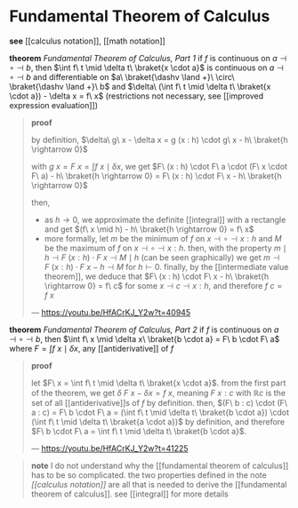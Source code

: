 # Fundamental Theorem of Calculus

**see** [[calculus notation]], [[math notation]]

**theorem** _Fundamental Theorem of Calculus, Part 1_ if $f$ is continuous on $a \dashv \circ \dashv b$, then $\int f\ t \mid \delta t\ \braket{x \cdot a}$ is continuous on $a \dashv \circ \dashv b$ and differentiable on $a\ \braket{\dashv \land +}\ \circ\ \braket{\dashv \land +}\ b$ and $\delta\ (\int f\ t \mid \delta t\ \braket{x \cdot a}) - \delta x = f\ x$ (restrictions not necessary, see [[improved expression evaluation]])

> **proof**
>
> by definition, $\delta\ g\ x - \delta x = g (x : h) \cdot g\ x - h\ \braket{h \rightarrow 0}$
>
> with $g\ x = F\ x = \int f\ x \mid \delta x$, we get $F\ (x : h) \cdot F\ a \cdot (F\ x \cdot F\ a) - h\ \braket{h \rightarrow 0} = F\ (x : h) \cdot F\ x - h\ \braket{h \rightarrow 0}$
>
> then,
>
> - as $h \to 0$, we approximate the definite [[integral]] with a rectangle and get $(f\ x \mid h) - h\ \braket{h \rightarrow 0} = f\ x$
> - more formally, let $m$ be the minimum of $f$ on $x \dashv \circ \dashv x : h$ and $M$ be the maximum of $f$ on $x \dashv \circ \dashv x : h$. then, with the property $m \mid h \dashv F\ (x : h) \cdot F\ x \dashv M \mid h$ (can be seen graphically) we get $m \dashv F\ (x : h) \cdot F\ x - h \dashv M$ for $h \vdash 0$. finally, by the [[intermediate value theorem]], we deduce that $F\ (x : h) \cdot F\ x - h\ \braket{h \rightarrow 0} = f\ c$ for some $x \dashv c \dashv x : h$, and therefore $f\ c = f\ x$
>
> &mdash; <https://youtu.be/HfACrKJ_Y2w?t=40945>

**theorem** _Fundamental Theorem of Calculus, Part 2_ if $f$ is continuous on $a \dashv \circ \dashv b$, then $\int f\ x \mid \delta x\ \braket{b \cdot a} = F\ b \cdot F\ a$ where $F = \int f\ x \mid \delta x$, any [[antiderivative]] of $f$

> **proof**
>
> let $F\ x = \int f\ t \mid \delta t\ \braket{x \cdot a}$. from the first part of the theorem, we get $\delta\ F\ x - \delta x = f\ x$, meaning $F\ x : c$ with $\mathbb R c$ is the set of all [[antiderivative]]s of $f$ by definition. then, $(F\ b : c) \cdot (F\ a : c) = F\ b \cdot F\ a = (\int f\ t \mid \delta t\ \braket{b \cdot a}) \cdot (\int f\ t \mid \delta t\ \braket{a \cdot a})$ by definition, and therefore $F\ b \cdot F\ a = \int f\ t \mid \delta t\ \braket{b \cdot a}$.
>
> &mdash; <https://youtu.be/HfACrKJ_Y2w?t=41225>

> **note** I do not understand why the [[fundamental theorem of calculus]] has to be so complicated. the two properties defined in the note _[[calculus notation]]_ are all that is needed to derive the [[fundamental theorem of calculus]]. see [[integral]] for more details
